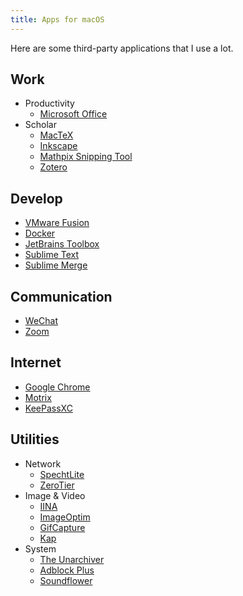 ```yaml
---
title: Apps for macOS
---
```


Here are some third-party applications that I use a lot.

## Work

- Productivity
    - [‎Microsoft Office](https://apps.apple.com/cn/app-bundle/microsoft-office-365/id1450038993?l=en&mt=12)
- Scholar
    - [MacTeX](http://www.tug.org/mactex/mactex-download.html)
    - [Inkscape](https://inkscape.org/release/)
    - [‎Mathpix Snipping Tool](https://apps.apple.com/cn/app/mathpix-snipping-tool/id1349670778?l=en&mt=12)
    - [Zotero](https://www.zotero.org/download/)

## Develop

- [VMware Fusion](https://www.vmware.com/products/fusion/fusion-evaluation.html)
- [Docker](https://hub.docker.com/editions/community/docker-ce-desktop-mac)
- [JetBrains Toolbox](https://www.jetbrains.com/toolbox/app/)
- [Sublime Text](http://www.sublimetext.com)
- [Sublime Merge](https://www.sublimemerge.com)

## Communication

- [‎WeChat](https://apps.apple.com/cn/app/wechat/id836500024?l=en&mt=12)
- [Zoom](https://zoom.us/download)

## Internet

- [Google Chrome](https://www.google.com/intl/en/chrome/?standalone=1)
- [Motrix](https://motrix.app)
- [KeePassXC](https://keepassxc.org/download/)

## Utilities

- Network
    - [SpechtLite](https://github.com/zhuhaow/SpechtLite/releases)
    - [ZeroTier](https://www.zerotier.com/download/)
- Image & Video
    - [IINA](https://iina.io)
    - [ImageOptim](https://imageoptim.com/mac)
    - [GifCapture](https://github.com/onmyway133/GifCapture/releases)
    - [Kap](https://github.com/wulkano/kap/releases)
- System
    - [‎The Unarchiver](https://apps.apple.com/cn/app/the-unarchiver/id425424353?l=en&mt=12)
    - [‎Adblock Plus](https://apps.apple.com/cn/app/adblock-plus-for-safari/id1432731683?l=en&mt=12)
    - [Soundflower](https://github.com/mattingalls/Soundflower/releases)
